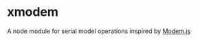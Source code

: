 # xmodem
A node module for serial model operations inspired by [Modem.js](https://github.com/emilsedgh/modem)
